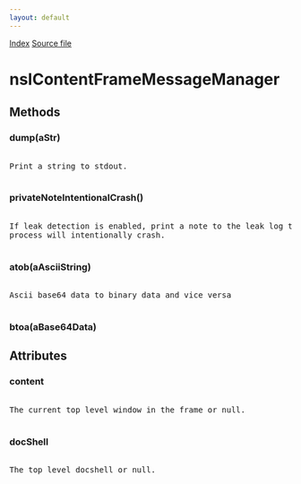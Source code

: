 ```yaml
---
layout: default
---
```

<div id='links'><a href="../index.html">Index</a>
<a href="http://dxr.mozilla.org/mozilla-central/source/dom/base/nsIMessageManager.idl">Source file</a>
</div>

# nsIContentFrameMessageManager #

## Methods ##

### dump(aStr) ###
<pre>  
Print a string to stdout.  
  
</pre>
### privateNoteIntentionalCrash() ###
<pre>  
If leak detection is enabled, print a note to the leak log that this  
process will intentionally crash.  
  
</pre>
### atob(aAsciiString) ###
<pre>  
Ascii base64 data to binary data and vice versa  
  
</pre>
### btoa(aBase64Data) ###

## Attributes ##

### content ###
<pre>  
The current top level window in the frame or null.  
  
</pre>
### docShell ###
<pre>  
The top level docshell or null.  
  
</pre>